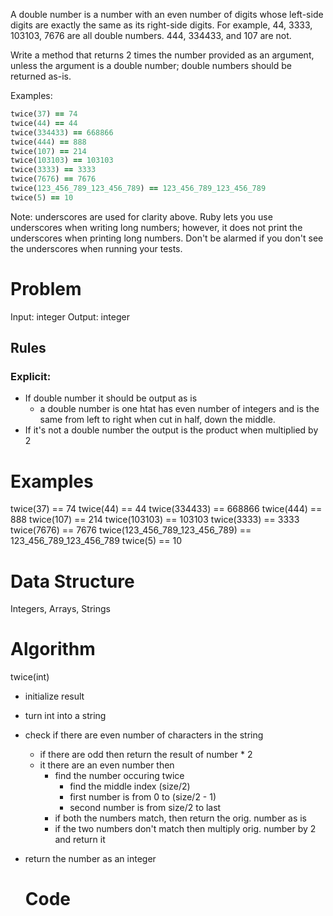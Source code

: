 A double number is a number with an even number of digits whose left-side digits are exactly the same as its right-side digits. For example, 44, 3333, 103103, 7676 are all double numbers. 444, 334433, and 107 are not.

Write a method that returns 2 times the number provided as an argument, unless the argument is a double number; double numbers should be returned as-is.

Examples:
```ruby
twice(37) == 74
twice(44) == 44
twice(334433) == 668866
twice(444) == 888
twice(107) == 214
twice(103103) == 103103
twice(3333) == 3333
twice(7676) == 7676
twice(123_456_789_123_456_789) == 123_456_789_123_456_789
twice(5) == 10
```


Note: underscores are used for clarity above. Ruby lets you use underscores when writing long numbers; however, it does not print the underscores when printing long numbers. Don't be alarmed if you don't see the underscores when running your tests.

  # Problem

Input: integer
Output: integer

  ## Rules
  ### Explicit: 
  - If double number it should be output as is
    - a double number is one htat has even number of integers and is the same from left to right when cut in half, down the middle. 
  - If it's not a double number the output is the product when multiplied by 2

  # Examples
twice(37) == 74
twice(44) == 44
twice(334433) == 668866
twice(444) == 888
twice(107) == 214
twice(103103) == 103103
twice(3333) == 3333
twice(7676) == 7676
twice(123_456_789_123_456_789) == 123_456_789_123_456_789
twice(5) == 10

  # Data Structure
Integers, Arrays, Strings

  # Algorithm

twice(int)
- initialize result 
- turn int into a string
- check if there are even number of characters in the string
  - if there are odd then return the result of number * 2
  - it there are an even number then
    - find the number occuring twice
      - find the middle index (size/2)
      - first number is from 0 to (size/2 - 1)
      - second number is from size/2 to last
    - if both the numbers match, then return the orig. number as is
    - if the two numbers don't match then multiply orig. number by 2 and return it
- return the number as an integer

  # Code